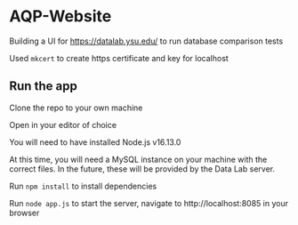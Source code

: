 # AQP-Website

Building a UI for https://datalab.ysu.edu/ to run database comparison tests

Used `mkcert` to create https certificate and key for localhost

## Run the app

Clone the repo to your own machine

Open in your editor of choice

You will need to have installed Node.js v16.13.0

At this time, you will need a MySQL instance on your machine with the correct files. In the future, these will be provided by the Data Lab server.

Run `npm install` to install dependencies

Run `node app.js` to start the server, navigate to http://localhost:8085 in your browser
